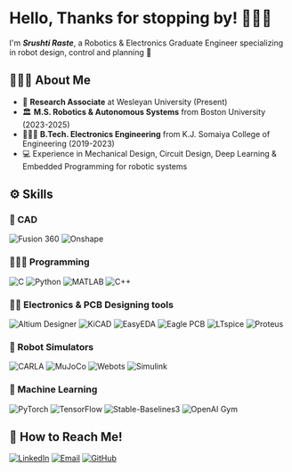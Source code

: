 # Hello, Thanks for stopping by! 🙋🏻‍♀️

I'm _**Srushti Raste**_, a Robotics & Electronics Graduate Engineer specializing in robot design, control and planning 🦾

## 👩🏻‍🏫 About Me
- 🦿 **Research Associate** at Wesleyan University (Present)
- 🏛️ **M.S. Robotics & Autonomous Systems** from Boston University (2023-2025)
- 👩🏻‍🎓 **B.Tech. Electronics Engineering** from K.J. Somaiya College of Engineering (2019-2023)
- 💻 Experience in Mechanical Design, Circuit Design, Deep Learning & Embedded Programming for robotic systems
  
## ⚙️ Skills
### 📐 CAD
![Fusion 360](https://img.shields.io/badge/-Fusion%20360-0696D7?style=flat-square&logo=autodesk&logoColor=white)
![Onshape](https://img.shields.io/badge/-Onshape-1B6AC6?style=flat-square&logo=onshape&logoColor=white)

### 👩🏻‍💻 Programming
![C](https://img.shields.io/badge/-C-00599C?style=flat-square&logo=c&logoColor=white)
![Python](https://img.shields.io/badge/-Python-3776AB?style=flat-square&logo=python&logoColor=white)
![MATLAB](https://img.shields.io/badge/-MATLAB-0076A8?style=flat-square&logo=mathworks&logoColor=white)
![C++](https://img.shields.io/badge/-C++-00599C?style=flat-square&logo=c%2B%2B&logoColor=white)

### 🔋🪫 Electronics & PCB Designing tools
![Altium Designer](https://img.shields.io/badge/-Altium%20Designer-A5915F?style=flat-square&logo=altium-designer&logoColor=white)
![KiCAD](https://img.shields.io/badge/-KiCAD-314CB0?style=flat-square&logo=kicad&logoColor=white)
![EasyEDA](https://img.shields.io/badge/-EasyEDA-5588FF?style=flat-square)
![Eagle PCB](https://img.shields.io/badge/-Eagle%20PCB-0072EF?style=flat-square&logo=autodesk&logoColor=white)
![LTspice](https://img.shields.io/badge/-LTspice-8A2BE2?style=flat-square)
![Proteus](https://img.shields.io/badge/-Proteus-1C79B3?style=flat-square)

### 🤖 Robot Simulators 
![CARLA](https://img.shields.io/badge/-CARLA%20Simulator-1E90FF?style=flat-square)
![MuJoCo](https://img.shields.io/badge/-MuJoCo-68B723?style=flat-square)
![Webots](https://img.shields.io/badge/-Webots-2980B9?style=flat-square)
![Simulink](https://img.shields.io/badge/-Simulink-0076A8?style=flat-square&logo=mathworks&logoColor=white)

### 🧠 Machine Learning
![PyTorch](https://img.shields.io/badge/-PyTorch-EE4C2C?style=flat-square&logo=pytorch&logoColor=white)
![TensorFlow](https://img.shields.io/badge/-TensorFlow-FF6F00?style=flat-square&logo=tensorflow&logoColor=white)
![Stable-Baselines3](https://img.shields.io/badge/-Stable%20Baselines3-47A248?style=flat-square)
![OpenAI Gym](https://img.shields.io/badge/-OpenAI%20Gym-0081A5?style=flat-square)

## 📮 How to Reach Me! 
[![LinkedIn](https://img.shields.io/badge/-LinkedIn-0077B5?style=flat-square&logo=linkedin&logoColor=white)](https://www.linkedin.com/in/srushti-raste)
[![Email](https://img.shields.io/badge/-Email-D14836?style=flat-square&logo=gmail&logoColor=white)](mailto:srushtiraste44@gmail.com)
[![GitHub](https://img.shields.io/badge/-GitHub-181717?style=flat-square&logo=github&logoColor=white)](https://github.com/ssraste)
